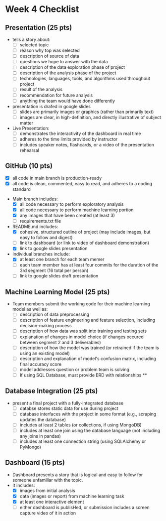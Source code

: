 # Week 4 Checklist

## Presentation (25 pts)
- tells a story about:
  - [ ] selected topic
  - [ ] reason why top was selected
  - [ ] description of source of data
  - [ ] questions we hope to answer with the data
  - [ ] description of the data exploration phase of project
  - [ ] description of the analysis phase of the project
  - [ ] technologies, languages, tools, and algorithms used throughout project
  - [ ] result of the analysis
  - [ ] recommendation for future analysis
  - [ ] anything the team would have done differently
- presentation is drafed in google slides
  - [ ] slides are primarily images or graphics (rather than primarily text)
  - [ ] images are clear, in high-definition, and directly illustrative of subject matter
- Live Presentation:
  - [ ] demonstrates the interactivity of the dashboard in real time
  - [ ] adheres to the time limits provided by instructor
  - [ ] includes speaker notes, flashcards, or a video of the presentation rehearsal

## GitHub (10 pts)
- [X] all code in main branch is production-ready
- [X] all code is clean, commented, easy to read, and adheres to a coding standard

- Main branch includes:
  - [X] all code necessary to perform exploratory analysis
  - [X] all code necessary to perform machine learning portion
  - [X] any images that have been created (at least 3)
  - [ ] requirements.txt file
 
- README.md includes:
  - [X] cohesive, structured outline of project (may include images, but easy to follow and digest)
  - [ ] link to dashboard (or link to video of dashboard demonstration)
  - [x] link to google slides presentation
  
- Individual branches include:
  - [x] at least one branch for each team memer
  - [ ] each team member has at least four commits for the duration of the 3rd segment (16 total per person)
  - [ ] link to google slides draft presentation

## Machine Learning Model (25 pts)
- Team members submit the working code for their machine learning model as well as:
  - [ ] description of data preprocessing
  - [ ] description of feature engineering and feature selection, including decision-making process
  - [ ] description of how data was split into training and testing sets
  - [ ] explanation of changes in model choice (if changes occured between segment 2 and 3 deliverables)
  - [ ] description of how the model was trained (or retrained if the team is using an existing model)
  - [ ] description and explanation of model's confusion matrix, including final accuracy score
  - [ ] model addresses question or problem team is solving
  - [ ] If using SQL Database, must provide ERD with relationships **

## Database Integration (25 pts)
- present a final project with a fully-integrated database
  - [ ] databse stores static data for use during project
  - [ ] database interfaces with the project in some format (e.g., scraping updates the database)
  - [ ] includes at least 2 tables (or collections, if using MongoDB)
  - [ ] includes at least one join using the database language (not including any joins in pandas)
  - [ ] includes at least one connection string (using SQLAlchemy or PyMongo)

## Dashboard (15 pts)
- Dashboard presents a story that is logical and easy to follow for someone unfamiliar with the topic.  
- It includes:
  - [X] images from initial analysis
  - [X] data (images or report) from machine learning task
  - [X] at least one interactive element
  - [ ] either dashboard is publisHed, or submission includes a screen capture video of it in action
